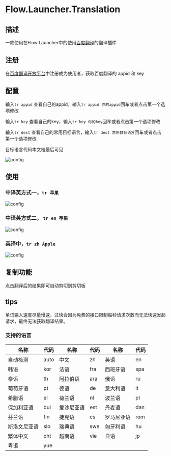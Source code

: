 # Flow.Launcher.Translation

## 描述

一款使用在Flow Launcher中的使用[百度翻译](https://fanyi-api.baidu.com/)的翻译插件

## 注册

在[百度翻译开放平台](https://fanyi-api.baidu.com/product/11)中注册成为使用者，获取百度翻译的 appid 和 key

## 配置

输入`tr appid` 查看自己的appid，输入`tr appid 你的appid`回车或者点击第一个选项修改

输入`tr key` 查看自己的key，输入`tr key 你的key`回车或者点击第一个选项修改

输入`tr dest` 查看自己的常用目标语言，输入`tr dest 常用目标语言`回车或者点击第一个选项修改

目标语言代码本文档最后可见

![config](https://cdn.jsdelivr.net/gh/qjcXu/Flow.Launcher.Transition/src/assets/images/config.png)

## 使用

### 中译英方式一，`tr 苹果`

![config](https://cdn.jsdelivr.net/gh/qjcXu/Flow.Launcher.Transition/src/assets/images/option1.png)

### 中译英方式二， `tr en 苹果`

![config](https://cdn.jsdelivr.net/gh/qjcXu/Flow.Launcher.Transition/src/assets/images/option2.png)

### 英译中，`tr zh Apple`

![config](https://cdn.jsdelivr.net/gh/qjcXu/Flow.Launcher.Transition/src/assets/images/option3.png)

## 复制功能

点击翻译后的结果即可自动剪切到剪切板

## tips

单词输入速度尽量慢速，过快会因为免费的接口限制每秒请求次数而无法快速发起请求，最终无法获取翻译结果。

### 支持的语言

| 名称     | 代码   | 名称    | 代码  | 名称    | 代码  |
| ------ | ---- | ----- | --- | ----- | --- |
| 自动检测   | auto | 中文    | zh  | 英语    | en  |
| 韩语     | kor  | 法语    | fra | 西班牙语  | spa |
| 泰语     | th   | 阿拉伯语  | ara | 俄语    | ru  |
| 葡萄牙语   | pt   | 德语    | de  | 意大利语  | it  |
| 希腊语    | el   | 荷兰语   | nl  | 波兰语   | pl  |
| 保加利亚语  | bul  | 爱沙尼亚语 | est | 丹麦语   | dan |
| 芬兰语    | fin  | 捷克语   | cs  | 罗马尼亚语 | rom |
| 斯洛文尼亚语 | slo  | 瑞典语   | swe | 匈牙利语  | hu  |
| 繁体中文   | cht  | 越南语   | vie | 日语    | jp  |
| 粤语     | yue  |       |     |       |     |
